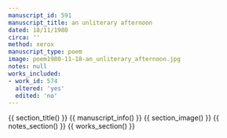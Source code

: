 ```yaml
---
manuscript_id: 591
manuscript_title: an unliterary afternoon
dated: 18/11/1980
circa: ''
method: xerox
manuscript_type: poem
image: poem1980-11-18-an_unliterary_afternoon.jpg
notes: null
works_included:
- work_id: 574
  altered: 'yes'
  edited: 'no'
---
```


{{ section_title() }}
{{ manuscript_info() }}
{{ section_image() }}
{{ notes_section() }}
{{ works_section() }}
